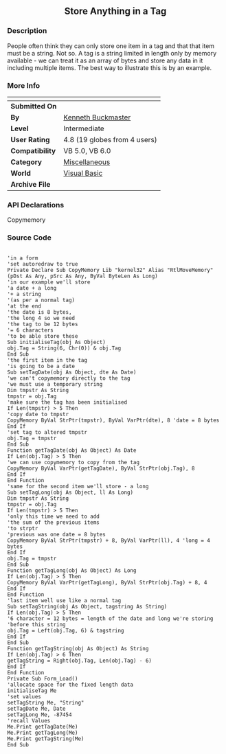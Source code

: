 ﻿<div align="center">

## Store Anything in a Tag


</div>

### Description

People often think they can only store one item in a tag and that that item must be a string. Not so. A tag is a string limited in length only by memory available - we can treat it as an array of bytes and store any data in it including multiple items. The best way to illustrate this is by an example.
 
### More Info
 


<span>             |<span>
---                |---
**Submitted On**   |
**By**             |[Kenneth Buckmaster](https://github.com/Planet-Source-Code/PSCIndex/blob/master/ByAuthor/kenneth-buckmaster.md)
**Level**          |Intermediate
**User Rating**    |4.8 (19 globes from 4 users)
**Compatibility**  |VB 5\.0, VB 6\.0
**Category**       |[Miscellaneous](https://github.com/Planet-Source-Code/PSCIndex/blob/master/ByCategory/miscellaneous__1-1.md)
**World**          |[Visual Basic](https://github.com/Planet-Source-Code/PSCIndex/blob/master/ByWorld/visual-basic.md)
**Archive File**   |[](https://github.com/Planet-Source-Code/kenneth-buckmaster-store-anything-in-a-tag__1-68205/archive/master.zip)

### API Declarations

Copymemory


### Source Code

```

'in a form
'set autoredraw to true
Private Declare Sub CopyMemory Lib "kernel32" Alias "RtlMoveMemory" (pDst As Any, pSrc As Any, ByVal ByteLen As Long)
'in our example we'll store
'a date + a long
'+ a string
'(as per a normal tag)
'at the end
'the date is 8 bytes,
'the long 4 so we need
'the tag to be 12 bytes
'= 6 characters
'to be able store these
Sub initialiseTag(obj As Object)
obj.Tag = String(6, Chr(0)) & obj.Tag
End Sub
'the first item in the tag
'is going to be a date
Sub setTagDate(obj As Object, dte As Date)
'we can't copymemory directly to the tag
'we must use a temporary string
Dim tmpstr As String
tmpstr = obj.Tag
'make sure the tag has been initialised
If Len(tmpstr) > 5 Then
'copy date to tmpstr
CopyMemory ByVal StrPtr(tmpstr), ByVal VarPtr(dte), 8 'date = 8 bytes
End If
'set tag to altered tmpstr
obj.Tag = tmpstr
End Sub
Function getTagDate(obj As Object) As Date
If Len(obj.Tag) > 5 Then
'we can use copymemory to copy from the tag
CopyMemory ByVal VarPtr(getTagDate), ByVal StrPtr(obj.Tag), 8
End If
End Function
'same for the second item we'll store - a long
Sub setTagLong(obj As Object, ll As Long)
Dim tmpstr As String
tmpstr = obj.Tag
If Len(tmpstr) > 5 Then
'only this time we need to add
'the sum of the previous items
'to strptr
'previous was one date = 8 bytes
CopyMemory ByVal StrPtr(tmpstr) + 8, ByVal VarPtr(ll), 4 'long = 4 bytes
End If
obj.Tag = tmpstr
End Sub
Function getTagLong(obj As Object) As Long
If Len(obj.Tag) > 5 Then
CopyMemory ByVal VarPtr(getTagLong), ByVal StrPtr(obj.Tag) + 8, 4
End If
End Function
'last item well use like a normal tag
Sub setTagString(obj As Object, tagstring As String)
If Len(obj.Tag) > 5 Then
'6 character = 12 bytes = length of the date and long we're storing
'before this string
obj.Tag = Left(obj.Tag, 6) & tagstring
End If
End Sub
Function getTagString(obj As Object) As String
If Len(obj.Tag) > 6 Then
getTagString = Right(obj.Tag, Len(obj.Tag) - 6)
End If
End Function
Private Sub Form_Load()
'allocate space for the fixed length data
initialiseTag Me
'set values
setTagString Me, "String"
setTagDate Me, Date
setTagLong Me, -87454
'recall Values
Me.Print getTagDate(Me)
Me.Print getTagLong(Me)
Me.Print getTagString(Me)
End Sub
```

